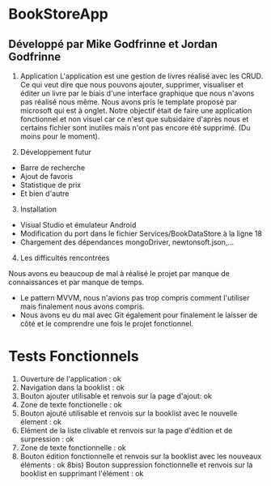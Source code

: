 # BookStoreApp
## Développé par Mike Godfrinne et Jordan Godfrinne

1) Application
L'application est une gestion de livres réalisé avec les CRUD. Ce qui veut dire que nous pouvons ajouter, supprimer, visualiser et éditer un livre par le biais d'une interface graphique que nous n'avons pas réalisé nous même. Nous avons pris le template proposé par microsoft qui est à onglet. Notre objectif était de faire une application fonctionnel et non visuel car ce n'est que subsidaire d'après nous et certains fichier sont inutiles mais n'ont pas encore été supprimé. (Du moins pour le moment).

2) Développement futur

- Barre de recherche
- Ajout de favoris
- Statistique de prix
- Et bien d'autre

3) Installation
- Visual Studio et émulateur Android
- Modification du port dans le fichier Services/BookDataStore à la ligne 18
- Chargement des dépendances mongoDriver, newtonsoft.json,...

4) Les difficultés rencontrées

Nous avons eu beaucoup de mal à réalisé le projet par manque de connaissances et par manque de temps.

- Le pattern MVVM, nous n'avions pas trop compris comment l'utiliser mais finalement nous avons compris.
- Nous avons eu du mal avec Git également pour finalement le laisser de côté et le comprendre une fois le projet fonctionnel.

# Tests Fonctionnels

1) Ouverture de l'application : ok
2) Navigation dans la booklist : ok
3) Bouton ajouter utilisable et renvois sur la page d'ajout: ok
4) Zone de texte fonctionelle : ok
5) Bouton ajouté utilisable et renvois sur la booklist avec le nouvelle élement : ok
6) Elément de la liste clivable et renvois sur la page d'édition et de surpression : ok
7) Zone de texte fonctionnelle : ok 
8) Bouton édition fonctionnelle et renvois sur la booklist avec les nouveaux éléments : ok
8bis) Bouton suppression fonctionnelle et renvois sur la booklist en supprimant l'élément : ok
